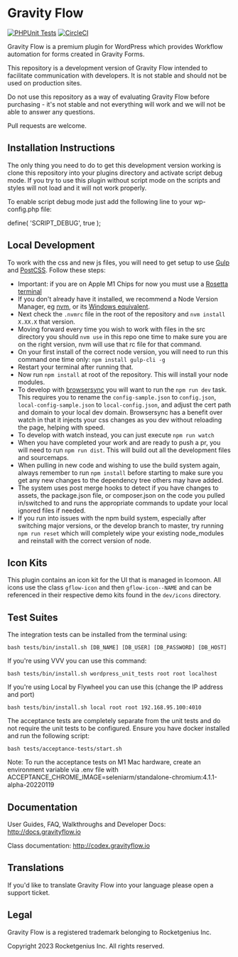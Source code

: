 Gravity Flow
==============================

[![PHPUnit Tests](https://github.com/gravityflow/gravityflow/workflows/PHPUnit%20Tests/badge.svg?branch=master)](https://github.com/gravityflow/gravityflow/actions?query=branch%3Amaster+workflow%3A%22PHPUnit+Tests%22)  [![CircleCI](https://dl.circleci.com/status-badge/img/gh/gravityflow/gravityflow/tree/master.svg?style=svg&circle-token=b4441d3eeb0f1e9888ded5770771175754257577)](https://dl.circleci.com/status-badge/redirect/gh/gravityflow/gravityflow/tree/master)

Gravity Flow is a premium plugin for WordPress which provides Workflow automation for forms created in Gravity Forms.

This repository is a development version of Gravity Flow intended to facilitate communication with developers. It is not stable and should not be used on production sites.

Do not use this repository as a way of evaluating Gravity Flow before purchasing - it's not stable and not everything will work and we will not be able to answer any questions.

Pull requests are welcome.

## Installation Instructions
The only thing you need to do to get this development version working is clone this repository into your plugins directory and activate script debug mode. If you try to use this plugin without script mode on the scripts and styles will not load and it will not work properly.

To enable script debug mode just add the following line to your wp-config.php file:

define( 'SCRIPT_DEBUG', true );

## Local Development
To work with the css and new js files, you will need to get setup to use [Gulp](https://gulpjs.com/) and [PostCSS](https://postcss.org/). Follow these steps:

* Important: if you are on Apple M1 Chips for now you must use a [Rosetta terminal](https://osxdaily.com/2020/11/18/how-run-homebrew-x86-terminal-apple-silicon-mac/)
* If you don't already have it installed, we recommend a Node Version Manager, eg [nvm](https://github.com/nvm-sh/nvm), or its [Windows equivalent](https://github.com/coreybutler/nvm-windows).
* Next check the `.nvmrc` file in the root of the repository and `nvm install X.XX.X` that version.
* Moving forward every time you wish to work with files in the src directory you should `nvm use` in this repo one time to make sure you are on the right version, nvm will use that rc file for that command.
* On your first install of the correct node version, you will need to run this command one time only: `npm install gulp-cli -g`
* Restart your terminal after running that.
* Now run `npm install` at root of the repository. This will install your node modules.
* To develop with [browsersync](https://browsersync.io/) you will want to run the `npm run dev` task. This requires you to rename the `config-sample.json` to `config.json`, `local-config-sample.json` to `local-config.json`, and adjust the cert path and domain to your local dev domain. Browsersync has a benefit over watch in that it injects your css changes as you dev without reloading the page, helping with speed.
* To develop with watch instead, you can just execute `npm run watch`
* When you have completed your work and are ready to push a pr, you will need to run `npm run dist`. This will build out all the development files and sourcemaps.
* When pulling in new code and wishing to use the build system again, always remember to run `npm install` before starting to make sure you get any new changes to the dependency tree others may have added.
* The system uses post merge hooks to detect if you have changes to assets, the package.json file, or composer.json on the code you pulled in/switched to and runs the appropriate commands to update your local ignored files if needed.
* If you run into issues with the npm build system, especially after switching major versions, or the develop branch to master, try running `npm run reset` which will completely wipe your existing node_modules and reinstall with the correct version of node.

## Icon Kits
This plugin contains an icon kit for the UI that is managed in Icomoon. All icons use the class `gflow-icon` and then `gflow-icon--NAME` and can be referenced in their respective demo kits found in the `dev/icons` directory.

## Test Suites
The integration tests can be installed from the terminal using:

    bash tests/bin/install.sh [DB_NAME] [DB_USER] [DB_PASSWORD] [DB_HOST]

If you're using VVV you can use this command:

	bash tests/bin/install.sh wordpress_unit_tests root root localhost

If you're using Local by Flywheel you can use this (change the IP address and port)

    bash tests/bin/install.sh local root root 192.168.95.100:4010

The acceptance tests are completely separate from the unit tests and do not require the unit tests to be configured. Ensure you have docker installed and run the following script:
 
    bash tests/acceptance-tests/start.sh

Note: To run the acceptance tests on M1 Mac hardware, create an environment variable via .env file with ACCEPTANCE_CHROME_IMAGE=seleniarm/standalone-chromium:4.1.1-alpha-20220119

## Documentation
User Guides, FAQ, Walkthroughs and Developer Docs: http://docs.gravityflow.io

Class documentation: http://codex.gravityflow.io

## Translations
If you'd like to translate Gravity Flow into your language please open a support ticket.

## Legal
Gravity Flow is a registered trademark belonging to Rocketgenius Inc.

Copyright 2023 Rocketgenius Inc. All rights reserved.
